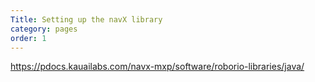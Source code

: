 ```yaml
---
Title: Setting up the navX library
category: pages
order: 1
---
```

https://pdocs.kauailabs.com/navx-mxp/software/roborio-libraries/java/